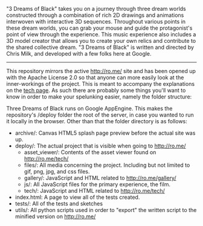 "3 Dreams of Black" takes you on a journey through three dream worlds constructed through a combination of rich 2D drawings and animations interwoven with interactive 3D sequences. Throughout various points in these dream worlds, you can grab your mouse and guide the protagonist's point of view through the experience. This music experience also includes a 3D model creator that allows you to create your own relics and contribute to the shared collective dream. "3 Dreams of Black" is written and directed by Chris Milk, and developed with a few folks here at Google.

- - -

This repository mirrors the active <http://ro.me/> site and has been opened up with the Apache License 2.0 so that anyone can more easily look at the inner-workings of the project. This is meant to accompany the explanations on the [tech page](http://www.ro.me/tech/). As such there are probably some things you'll want to know in order to make your spelunking easier, namely the folder structure:

Three Dreams of Black runs on Google AppEngine. This makes the repository's /deploy folder the root of the server, in case you wanted to run it locally in the browser. Other than that the folder directory is as follows:

* archive/: Canvas HTML5 splash page preview before the actual site was up.
* deploy/: The actual project that is visible when going to <http://ro.me/>
  * asset_viewer/: Contents of the asset viewer found on <http://ro.me/tech/>
  * files/: All media concerning the project. Including but not limited to gif, png, jpg, and css files.
  * gallery/: JavaScript and HTML related to <http://ro.me/gallery/>
  * js/: All JavaScript files for the primary experience, the film.
  * tech/: JavaScript and HTML related to <http://ro.me/tech/>
* index.html: A page to view all of the tests created.
* tests/: All of the tests and sketches
* utils/: All python scripts used in order to "export" the written script to the minified version on <http://ro.me/>
